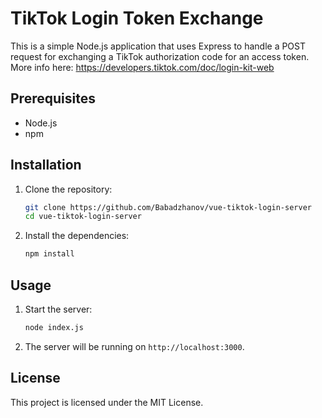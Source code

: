 # TikTok Login Token Exchange

This is a simple Node.js application that uses Express to handle a POST request for exchanging a TikTok authorization code for an access token.
More info here: https://developers.tiktok.com/doc/login-kit-web

## Prerequisites

- Node.js
- npm

## Installation

1. Clone the repository:

   ```sh
   git clone https://github.com/Babadzhanov/vue-tiktok-login-server
   cd vue-tiktok-login-server
   ```

2. Install the dependencies:
   ```sh
   npm install
   ```

## Usage

1. Start the server:

   ```sh
   node index.js
   ```

2. The server will be running on `http://localhost:3000`.

## License

This project is licensed under the MIT License.
